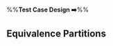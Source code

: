 <link rel="stylesheet" href="{{baseUrl}}/css/textbook.css">

<div class="website-content">

%%**Test Case Design :arrow_right:**%%

## Equivalence Partitions

<div id="main">

<include src="what/embed.md" />
<include src="basic/embed.md" />
<include src="intermediate/embed.md" />

</div>

</div>
